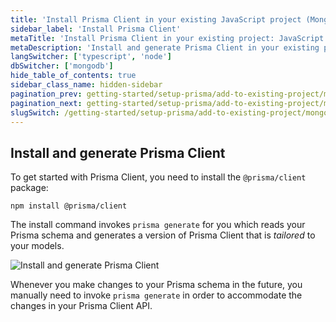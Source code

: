 ```yaml
---
title: 'Install Prisma Client in your existing JavaScript project (MongoDB)'
sidebar_label: 'Install Prisma Client'
metaTitle: 'Install Prisma Client in your existing project: JavaScript and MongoDB'
metaDescription: 'Install and generate Prisma Client in your existing project using a MongoDB database and Javascript.'
langSwitcher: ['typescript', 'node']
dbSwitcher: ['mongodb']
hide_table_of_contents: true
sidebar_class_name: hidden-sidebar
pagination_prev: getting-started/setup-prisma/add-to-existing-project/mongodb/introspection-node-mongodb
pagination_next: getting-started/setup-prisma/add-to-existing-project/mongodb/querying-the-database-node-mongodb
slugSwitch: /getting-started/setup-prisma/add-to-existing-project/mongodb/install-prisma-client-
---
```

 
## Install and generate Prisma Client

To get started with Prisma Client, you need to install the `@prisma/client` package:

```terminal copy
npm install @prisma/client
```

The install command invokes `prisma generate` for you which reads your Prisma schema and generates a version of Prisma Client that is _tailored_ to your models.

![Install and generate Prisma Client](/img/getting-started/prisma-client-install-and-generate.png)

Whenever you make changes to your Prisma schema in the future, you manually need to invoke `prisma generate` in order to accommodate the changes in your Prisma Client API.